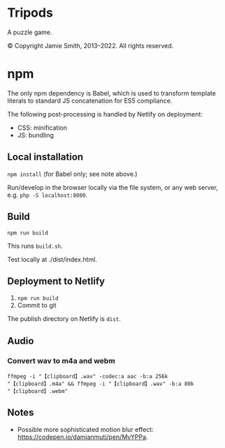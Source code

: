 # Tripods

A puzzle game.

© Copyright Jamie Smith, 2013–2022. All rights reserved.

# npm

The only npm dependency is Babel, which is used to transform template literals to standard JS concatenation for ES5 compliance.

The following post-processing is handled by Netlify on deployment:

* CSS: minification
* JS: bundling

## Local installation

`npm install` (for Babel only; see note above.)

Run/develop in the browser locally via the file system, or any web server, e.g. `php -S localhost:8080`.

## Build

`npm run build`

This runs `build.sh`.

Test locally at ./dist/index.html.

## Deployment to Netlify

1. `npm run build`
2. Commit to git

The publish directory on Netlify is `dist`.

## Audio

### Convert wav to m4a and webm

`ffmpeg -i "【clipboard】.wav" -codec:a aac -b:a 256k "【clipboard】.m4a" && ffmpeg -i "【clipboard】.wav" -b:a 80k "【clipboard】.webm"`

## Notes

* Possible more sophisticated motion blur effect: https://codepen.io/damianmuti/pen/MvYPPa.
